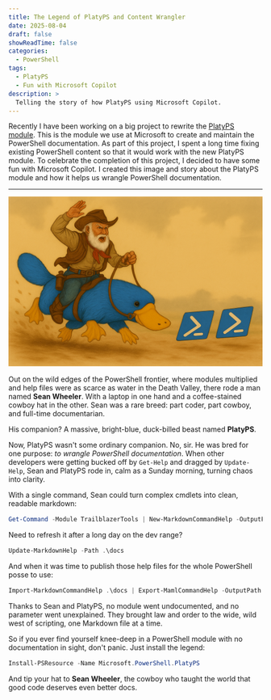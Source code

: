 ```yaml
---
title: The Legend of PlatyPS and Content Wrangler
date: 2025-08-04
draft: false
showReadTime: false
categories:
  - PowerShell
tags:
  - PlatyPS
  - Fun with Microsoft Copilot
description: >
  Telling the story of how PlatyPS using Microsoft Copilot.
---
```

<!-- markdownlint-disable-file MD041 -->

Recently I have been working on a big project to rewrite the [PlatyPS module][01]. This is the
module we use at Microsoft to create and maintain the PowerShell documentation. As part of this
project, I spent a long time fixing existing PowerShell content so that it would work with the new
PlatyPS module. To celebrate the completion of this project, I decided to have some fun with
Microsoft Copilot. I created this image and story about the PlatyPS module and how it helps us
wrangle PowerShell documentation.

---

![PlatyPS and Content Wrangler][02]

Out on the wild edges of the PowerShell frontier, where modules multiplied and help files were as
scarce as water in the Death Valley, there rode a man named **Sean Wheeler**. With a laptop in one
hand and a coffee-stained cowboy hat in the other. Sean was a rare breed: part coder, part cowboy,
and full-time documentarian.

His companion? A massive, bright-blue, duck-billed beast named **PlatyPS**.

Now, PlatyPS wasn't some ordinary companion. No, sir. He was bred for one purpose: _to wrangle
PowerShell documentation_. When other developers were getting bucked off by `Get-Help` and dragged
by `Update-Help`, Sean and PlatyPS rode in, calm as a Sunday morning, turning chaos into clarity.

With a single command, Sean could turn complex cmdlets into clean, readable markdown:

```powershell
Get-Command -Module TrailblazerTools | New-MarkdownCommandHelp -OutputFolder .\docs
```

Need to refresh it after a long day on the dev range?

```powershell
Update-MarkdownHelp -Path .\docs
```

And when it was time to publish those help files for the whole PowerShell posse to use:

```powershell
Import-MarkdownCommandHelp .\docs | Export-MamlCommandHelp -OutputPath .\en-US
```

Thanks to Sean and PlatyPS, no module went undocumented, and no parameter went unexplained. They
brought law and order to the wide, wild west of scripting, one Markdown file at a time.

So if you ever find yourself knee-deep in a PowerShell module with no documentation in sight, don't
panic. Just install the legend:

```powershell
Install-PSResource -Name Microsoft.PowerShell.PlatyPS
```

And tip your hat to **Sean Wheeler**, the cowboy who taught the world that good code deserves even
better docs.

<!-- link references -->
[01]: https://learn.microsoft.com/powershell/utility-modules/platyps/overview
[02]: platyps-content-wrangler.png
